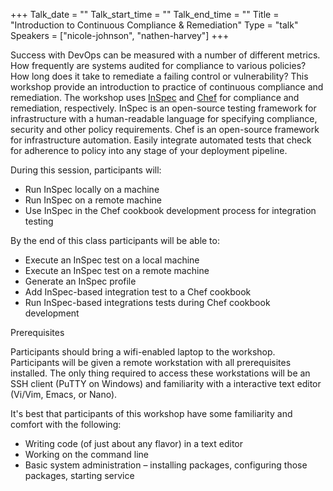 +++
Talk_date = ""
Talk_start_time = ""
Talk_end_time = ""
Title = "Introduction to Continuous Compliance & Remediation"
Type = "talk"
Speakers = ["nicole-johnson", "nathen-harvey"]
+++

Success with DevOps can be measured with a number of different metrics.  How frequently are systems audited for compliance to various policies?  How long does it take to remediate a failing control or vulnerability?  This workshop provide an introduction to practice of continuous compliance and remediation.  The workshop uses [InSpec](https://www.inspec.io/) and [Chef](https://www.chef.io/chef/) for compliance and remediation, respectively. InSpec is an open-source testing framework for infrastructure with a human-readable language for specifying compliance, security and other policy requirements. Chef is an open-source framework for infrastructure automation.  Easily integrate automated tests that check for adherence to policy into any stage of your deployment pipeline.

During this session, participants will:

* Run InSpec locally on a machine
* Run InSpec on a remote machine
* Use InSpec in the Chef cookbook development process for integration testing

By the end of this class participants will be able to:

* Execute an InSpec test on a local machine
* Execute an InSpec test on a remote machine
* Generate an InSpec profile
* Add InSpec-based integration test to a Chef cookbook
* Run InSpec-based integrations tests during Chef cookbook development

Prerequisites

Participants should bring a wifi-enabled laptop to the workshop.  Participants will be given a remote workstation with all prerequisites installed. The only thing required to access these workstations will be an SSH client (PuTTY on Windows) and familiarity with a interactive text editor (Vi/Vim, Emacs, or Nano).

It's best that participants of this workshop have some familiarity and comfort with the following:

* Writing code (of just about any flavor) in a text editor
* Working on the command line
* Basic system administration – installing packages, configuring those packages, starting service
